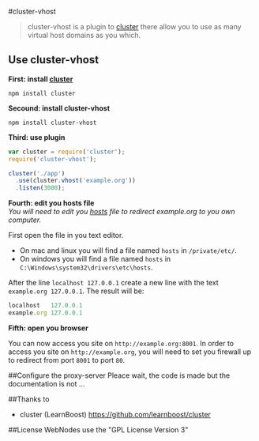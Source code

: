 #cluster-vhost

> cluster-vhost is a plugin to [cluster](http://learnboost.github.com/cluster/) there allow you to use as many virtual host domains as you which.

## Use cluster-vhost

**First: install [cluster](http://learnboost.github.com/cluster/)**

```shell
npm install cluster
```

**Secound: install cluster-vhost**

```shell
npm install cluster-vhost
```

**Third: use plugin**

```javascript
var cluster = require('cluster');
require('cluster-vhost');

cluster('./app')
  .use(cluster.vhost('example.org'))
  .listen(3000);
```

**Fourth: edit you hosts file**<br>
*You will need to edit you [hosts](http://en.wikipedia.org/wiki/Hosts_file) file to redirect example.org to you own computer.*

First open the file in you text editor.<br>
* On mac and linux you will find a file named `hosts` in  `/private/etc/`.
* On windows you will find a file named `hosts` in `C:\Windows\system32\drivers\etc\hosts`.

After the line `localhost 127.0.0.1` create a new line with the text `example.org 127.0.0.1`.
The result will be:

```javascript
localhost   127.0.0.1
example.org 127.0.0.1
```

**Fifth: open you browser**

You can now access you site on `http://example.org:8001`.
In order to access you site on `http://example.org`, you will need to set you firewall up to redirect from port `8001` to port `80`.

##Configure the proxy-server
Pleace wait, the code is made but the documentation is not ...

##Thanks to
* cluster (LearnBoost) https://github.com/learnboost/cluster

##License
WebNodes use the "GPL License Version 3"